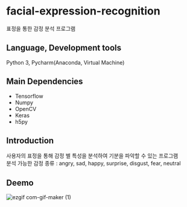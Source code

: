 # facial-expression-recognition
표정을 통한 감정 분석 프로그램

## Language, Development tools
Python 3, Pycharm(Anaconda, Virtual Machine)

## Main Dependencies
- Tensorflow
- Numpy
- OpenCV
- Keras
- h5py

## Introduction
사용자의 표정을 통해 감정 별 특성을 분석하여 기분을 파악할 수 있는 프로그램<br />
분석 가능한 감정 종류 : angry, sad, happy, surprise, disgust, fear, neutral

## Deemo
![ezgif com-gif-maker (1)](https://user-images.githubusercontent.com/93585651/145572208-149f87b6-ff97-40ec-a2fe-e7bc385233b2.gif)


